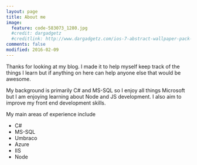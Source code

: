 ```yaml
---
layout: page
title: About me
image:
  feature: code-583073_1280.jpg
  #credit: dargadgetz
  #creditlink: http://www.dargadgetz.com/ios-7-abstract-wallpaper-pack-for-iphone-5-and-ipod-touch-retina/
comments: false
modified: 2016-02-09
---
```


Thanks for looking at my blog. I made it to help myself keep track of the things I learn
but if anything on here can help anyone else that would be awesome.

My background is primarily C# and MS-SQL so I enjoy all things Microsoft but I am enjoying 
learning about Node and JS development. I also aim to improve my front end development
skills.

My main areas of experience include

* C#
* MS-SQL
* Umbraco
* Azure
* IIS
* Node